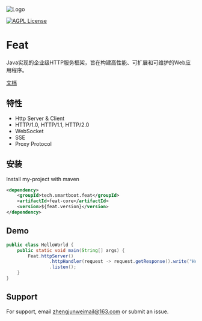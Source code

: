 
![Logo](logo.svg)


[![AGPL License](https://img.shields.io/badge/license-AGPL-blue.svg)](http://www.gnu.org/licenses/agpl-3.0)


# Feat

Java实现的企业级HTTP服务框架，旨在构建高性能、可扩展和可维护的Web应用程序。

[文档](https://smartboot.tech/feat/)

## 特性
- Http Server & Client
- HTTP/1.0, HTTP/1.1, HTTP/2.0
- WebSocket
- SSE
- Proxy Protocol



## 安装

Install my-project with maven

```xml
<dependency>
    <groupId>tech.smartboot.feat</groupId>
    <artifactId>feat-core</artifactId>
    <version>${feat.version}</version>
</dependency>
```

## Demo
```java
public class HelloWorld {
    public static void main(String[] args) {
        Feat.httpServer()
                .httpHandler(request -> request.getResponse().write("Hello World"))
                .listen();
    }
}
```

## Support

For support, email [zhengjunweimail@163.com](mailto:zhengjunweimail@163.com) or submit an issue.


